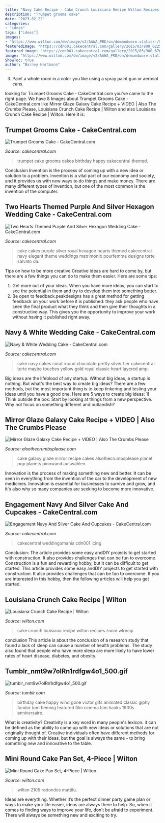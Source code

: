 ```yaml
---
title: "Navy Cake Recipe - Cake Crunch Louisiana Recipe Wilton Recipes Zoom Wlrecip"
description: "Trumpet grooms cake"
date: "2023-02-22"
categories:
- "ideas"
tags: ["ideas"]
images:
- "https://www.wilton.com/dw/image/v2/AAWA_PRD/on/demandware.static/-/Sites-wilton-product-master/default/dwc90ea263/images/product/2105-0117/2105-0117-Wilton-Mini-Round-Cake-Pan-Set-4-Piece-A1.jpg?sw=1440&amp;sh=750&amp;sm=fit"
featuredImage: "https://cdn001.cakecentral.com/gallery/2015/03/900_622548SObn_two-hearts-themed-purple-and-silver-hexagon-wedding-cake.jpg"
featured_image: "https://cdn001.cakecentral.com/gallery/2015/03/900_676501L1g0_trumpet-grooms-cake.jpg"
image: "https://www.wilton.com/dw/image/v2/AAWA_PRD/on/demandware.static/-/Sites-wilton-project-master/default/dw0387d6e4/images/project/WLRECIP-450/louisiana-crunch-cake-recipe_2.jpg?sw=1440&amp;sh=750&amp;sm=fit"
ShowToc: true
author: "Barney Hartmann"
---
```



3. Paint a whole room in a color you like using a spray paint gun or aerosol cans.

	

		
looking for Trumpet Grooms Cake - CakeCentral.com you've came to the right page. We have 8 Images about Trumpet Grooms Cake - CakeCentral.com like Mirror Glaze Galaxy Cake Recipe + VIDEO | Also The Crumbs Please, Louisiana Crunch Cake Recipe | Wilton and also Louisiana Crunch Cake Recipe | Wilton. Here it is:
		
    
## Trumpet Grooms Cake - CakeCentral.com

<img loading=lazy src="https://cdn001.cakecentral.com/gallery/2015/03/900_676501L1g0_trumpet-grooms-cake.jpg" onerror="this.onerror=null;this.src='https://tse4.mm.bing.net/th?id=OIP.kzdF-Cp7kLBCOIIA_TXj-gHaE8&amp;pid=15.1';" alt="Trumpet Grooms Cake - CakeCentral.com">

_Source: cakecentral.com_

>trumpet cake grooms cakes birthday happy cakecentral themed. 

	

Conclusion
Invention is the process of coming up with a new idea or solution to a problem. Invention is a vital part of our economy and society, and it provides us with new ways to do things and make money. There are many different types of invention, but one of the most common is the invention of the computer.

    
## Two Hearts Themed Purple And Silver Hexagon Wedding Cake - CakeCentral.com

<img loading=lazy src="https://cdn001.cakecentral.com/gallery/2015/03/900_622548SObn_two-hearts-themed-purple-and-silver-hexagon-wedding-cake.jpg" onerror="this.onerror=null;this.src='https://tse4.mm.bing.net/th?id=OIP.YiAoqY_g3x9m2AtP1RZ7qQHaJ6&amp;pid=15.1';" alt="Two Hearts Themed Purple And Silver Hexagon Wedding Cake - CakeCentral.com">

_Source: cakecentral.com_

>cake cakes purple silver royal hexagon hearts themed cakecentral navy elegant theme weddings matrimonio pourfemme designs torte salvato da. 

	

Tips on how to be more creative
Creative ideas are hard to come by, but there are a few things you can do to make them easier. Here are some tips: 
1. Get more out of your ideas. When you have more ideas, you can start to see the potential in them and try to develop them into something better. 
2. Be open to feedback.peakdesigns has a great method for getting feedback on your work before it is published: they ask people who have seen the final product what they think and then give their thoughts in a constructive way. This gives you the opportunity to improve your work without having it published right away.

    
## Navy &amp; White Wedding Cake - CakeCentral.com

<img loading=lazy src="https://cdn001.cakecentral.com/gallery/2015/03/900_6783052P9c_navy-amp-white-wedding-cake.jpg" onerror="this.onerror=null;this.src='https://tse1.mm.bing.net/th?id=OIP.X96vZRlo2V1ooShrsjiuyAHaKG&amp;pid=15.1';" alt="Navy &amp; White Wedding Cake - CakeCentral.com">

_Source: cakecentral.com_

>cake navy cakes coral round chocolate pretty silver tier cakecentral torte maybe touches yellow gold royal classic heart layered amp. 

	

Big ideas are the lifeblood of any startup. Without big ideas, a startup is nothing. But what's the best way to create big ideas? There are a few methods, but the most important thing is to keep tinkering and testing your ideas until you have a good one. Here are 5 ways to create big ideas: 1) Think outside the box: Start by looking at things from a new perspective. Why not focus on something different and outlandish?

    
## Mirror Glaze Galaxy Cake Recipe + VIDEO | Also The Crumbs Please

<img loading=lazy src="http://www.alsothecrumbsplease.com/wp-content/uploads/2017/12/Mirror-Glaze-Galaxy-Cake-13.jpg" onerror="this.onerror=null;this.src='https://tse4.mm.bing.net/th?id=OIP.08mocxE1h4a2e6Gvl0SSSQHaLH&amp;pid=15.1';" alt="Mirror Glaze Galaxy Cake Recipe + VIDEO | Also The Crumbs Please">

_Source: alsothecrumbsplease.com_

>cake galaxy glaze mirror recipe cakes alsothecrumbsplease planet pop planets pinnwand auswählen. 

	

Innovation is the process of making something new and better. It can be seen in everything from the invention of the car to the development of new medicines. Innovation is essential for businesses to survive and grow, and it's also why so many companies are seeking to become more innovative.

    
## Engagement Navy And Silver Cake And Cupcakes - CakeCentral.com

<img loading=lazy src="https://cdn001.cakecentral.com/gallery/2015/03/900_8824908i2Q_engagement-navy-and-silver-cake-and-cupcakes.jpg" onerror="this.onerror=null;this.src='https://tse2.mm.bing.net/th?id=OIP.PsYd1nwecgZEPsVOBw80NgHaLH&amp;pid=15.1';" alt="Engagement Navy And Silver Cake And Cupcakes - CakeCentral.com">

_Source: cakecentral.com_

>cakecentral weddingomania cdn001 icing. 

	

Conclusion: The article provides some easy andDIY projects to get started with construction. It also provides challenges that can be fun to overcome.
Construction is a fun and rewarding hobby, but it can be difficult to get started. This article provides some easy andDIY projects to get started with construction. It also provides challenges that can be fun to overcome. If you are interested in this hobby, then the following articles will help you get started.

    
## Louisiana Crunch Cake Recipe | Wilton

<img loading=lazy src="https://www.wilton.com/dw/image/v2/AAWA_PRD/on/demandware.static/-/Sites-wilton-project-master/default/dw0387d6e4/images/project/WLRECIP-450/louisiana-crunch-cake-recipe_2.jpg?sw=1440&amp;sh=750&amp;sm=fit" onerror="this.onerror=null;this.src='https://tse3.mm.bing.net/th?id=OIP.CdylHlxv6u_OpewYvrt1NAHaHa&amp;pid=15.1';" alt="Louisiana Crunch Cake Recipe | Wilton">

_Source: wilton.com_

>cake crunch louisiana recipe wilton recipes zoom wlrecip. 

	

conclusion
This article is about the conclusion of a research study that found a lack of sleep can cause a number of health problems. The study also found that people who have more sleep are more likely to have lower rates of heart disease, diabetes, and obesity.

    
## Tumblr_nmt9w7olRn1rdfgw4o1_500.gif

<img loading=lazy src="http://33.media.tumblr.com/6339a17e8e3aa5d237152ba1ccf024e8/tumblr_nmt9w7olRn1rdfgw4o1_500.gif" onerror="this.onerror=null;this.src='https://tse2.mm.bing.net/th?id=OIP.qJuMa1dSMtJFplhhOrzkQQHaFZ&amp;pid=15.1';" alt="tumblr_nmt9w7olRn1rdfgw4o1_500.gif">

_Source: tumblr.com_

>birthday cake happy wind gone victor gifs animated classic giphy fandor tom fleming featured film cinema tcm hanks 1930s anniversaire. 

	

What is creativity?
Creativity is a key word in many people's lexicon. It can be defined as the ability to come up with new ideas or solutions that are not originally thought of. Creative individuals often have different methods for coming up with their ideas, but the goal is always the same - to bring something new and innovative to the table.

    
## Mini Round Cake Pan Set, 4-Piece | Wilton

<img loading=lazy src="https://www.wilton.com/dw/image/v2/AAWA_PRD/on/demandware.static/-/Sites-wilton-product-master/default/dwc90ea263/images/product/2105-0117/2105-0117-Wilton-Mini-Round-Cake-Pan-Set-4-Piece-A1.jpg?sw=1440&amp;sh=750&amp;sm=fit" onerror="this.onerror=null;this.src='https://tse3.mm.bing.net/th?id=OIP.Jzmf6RfwP1RoFLjTFyKttQHaHa&amp;pid=15.1';" alt="Mini Round Cake Pan Set, 4-Piece | Wilton">

_Source: wilton.com_

>wilton 2105 redondos mattilu. 

	

Ideas are everything. Whether it’s the perfect dinner party game plan or ways to make your life easier, ideas are always there to help. So, when it comes to finding ways to improve your life, don’t be afraid to experiment. There will always be something new and exciting to try.

